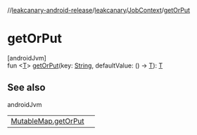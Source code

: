 //[leakcanary-android-release](../../../index.md)/[leakcanary](../index.md)/[JobContext](index.md)/[getOrPut](get-or-put.md)

# getOrPut

[androidJvm]\
fun &lt;[T](get-or-put.md)&gt; [getOrPut](get-or-put.md)(key: [String](https://kotlinlang.org/api/latest/jvm/stdlib/kotlin/-string/index.html), defaultValue: () -&gt; [T](get-or-put.md)): [T](get-or-put.md)

## See also

androidJvm

| | |
|---|---|
| [MutableMap.getOrPut](https://kotlinlang.org/api/latest/jvm/stdlib/kotlin.collections/index.html) |  |
